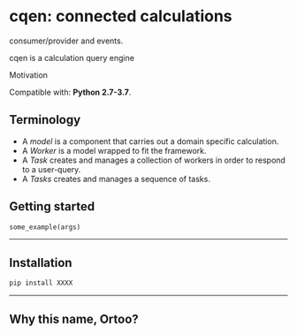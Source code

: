 ﻿# cqen: connected calculations  

consumer/provider and events.

cqen is a calculation query engine

Motivation

Compatible with: __Python 2.7-3.7__.

## Terminology

- A _model_ is a component that carries out a domain specific calculation.
- A _Worker_ is a model wrapped to fit the framework.
- A _Task_ creates and manages a collection of workers in order to respond to a user-query. 
- A _Tasks_ creates and manages a sequence of tasks.

## Getting started

```python
some_example(args)
```


------------------


## Installation

```sh
pip install XXXX
```

------------------
## Why this name, Ortoo?



